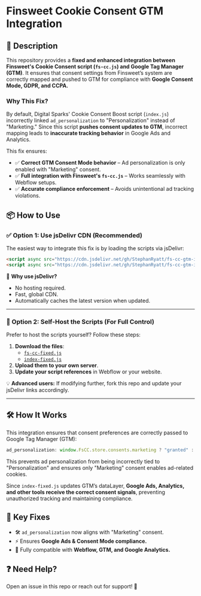 # Finsweet Cookie Consent GTM Integration

## 📝 Description
This repository provides a **fixed and enhanced integration between Finsweet's Cookie Consent script (`fs-cc.js`) and Google Tag Manager (GTM)**. It ensures that consent settings from Finsweet’s system are correctly mapped and pushed to GTM for compliance with **Google Consent Mode, GDPR, and CCPA.**

### Why This Fix?
By default, Digital Sparks' Cookie Consent Boost script (`index.js`) incorrectly linked `ad_personalization` to "Personalization" instead of "Marketing." Since this script **pushes consent updates to GTM**, incorrect mapping leads to **inaccurate tracking behavior** in Google Ads and Analytics.

This fix ensures:
- ✅ **Correct GTM Consent Mode behavior** – Ad personalization is only enabled with "Marketing" consent.
- ✅ **Full integration with Finsweet's `fs-cc.js`** – Works seamlessly with Webflow setups.
- ✅ **Accurate compliance enforcement** – Avoids unintentional ad tracking violations.

## 📦 How to Use

### **✅ Option 1: Use jsDelivr CDN (Recommended)**
The easiest way to integrate this fix is by loading the scripts via jsDelivr:
```html
<script async src="https://cdn.jsdelivr.net/gh/StephanRyatt/fs-cc-gtm-integration/fs-cc-fixed.js" fs-cc-mode="opt-in"></script>
<script async src="https://cdn.jsdelivr.net/gh/StephanRyatt/fs-cc-gtm-integration/index-fixed.js"></script>
```
🚀 **Why use jsDelivr?**
- No hosting required.
- Fast, global CDN.
- Automatically caches the latest version when updated.

---

### **🔄 Option 2: Self-Host the Scripts (For Full Control)**
Prefer to host the scripts yourself? Follow these steps:
1. **Download the files**:
   - [`fs-cc-fixed.js`](https://github.com/StephanRyatt/fs-cc-gtm-integration/fs-cc-fixed.js)
   - [`index-fixed.js`](https://github.com/StephanRyatt/fs-cc-gtm-integration/index-fixed.js)
2. **Upload them to your own server**.
3. **Update your script references** in Webflow or your website.

💡 **Advanced users:** If modifying further, fork this repo and update your jsDelivr links accordingly.

---

## 🛠 How It Works
This integration ensures that consent preferences are correctly passed to Google Tag Manager (GTM):
```javascript
ad_personalization: window.FsCC.store.consents.marketing ? "granted" : "denied",
```
This prevents ad personalization from being incorrectly tied to "Personalization" and ensures only "Marketing" consent enables ad-related cookies.

Since `index-fixed.js` updates GTM’s dataLayer, **Google Ads, Analytics, and other tools receive the correct consent signals**, preventing unauthorized tracking and maintaining compliance.

## 📌 Key Fixes
- 🛠 `ad_personalization` now aligns with "Marketing" consent.
- ⚡ Ensures **Google Ads & Consent Mode compliance.**
- 🔄 Fully compatible with **Webflow, GTM, and Google Analytics.**

## ❓ Need Help?
Open an issue in this repo or reach out for support! 🚀

